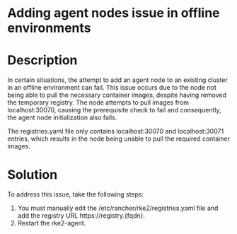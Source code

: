 ﻿# Adding agent nodes issue in offline environments

# Description

In certain situations, the attempt to add an agent node to an existing cluster in an offline environment can fail. This issue occurs due to the node not being able to pull the necessary container images, despite having removed the temporary registry. The node attempts to pull images from localhost:30070, causing the prerequisite check to fail and consequently, the agent node initialization also fails.

The registries.yaml file only contains localhost:30070 and localhost:30071 entries, which results in the node being unable to pull the required container images.

# Solution

To address this issue, take the following steps:

1. You must manually edit the /etc/rancher/rke2/registries.yaml file and add the registry URL https://registry.{fqdn}.
2. Restart the rke2-agent.
